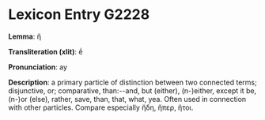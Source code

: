 # Lexicon Entry G2228

**Lemma**: ἤ

**Transliteration (xlit)**: ḗ

**Pronunciation**: ay

**Description**:
a primary particle of distinction between two connected terms; disjunctive, or; comparative, than:--and, but (either), (n-)either, except it be, (n-)or (else), rather, save, than, that, what, yea. Often used in connection with other particles. Compare especially ἤδη, ἤπερ, ἤτοι.
